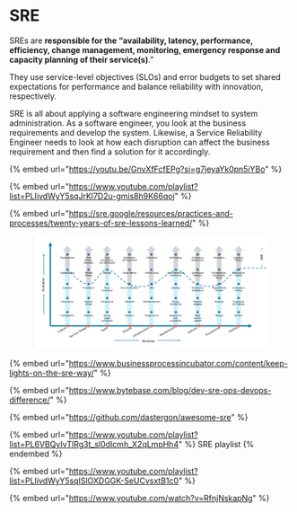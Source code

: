 # SRE

SREs are **responsible for the “availability, latency, performance, efficiency, change management, monitoring, emergency response and capacity planning of their service(s)**.”&#x20;

They use service-level objectives (SLOs) and error budgets to set shared expectations for performance and balance reliability with innovation, respectively.



SRE is all about applying a software engineering mindset to system administration. As a software engineer, you look at the business requirements and develop the system. Likewise, a Service Reliability Engineer needs to look at how each disruption can affect the business requirement and then find a solution for it accordingly.

{% embed url="https://youtu.be/GnvXfFcfEPg?si=g7jeyaYk0pn5iYBo" %}



{% embed url="https://www.youtube.com/playlist?list=PLIivdWyY5sqJrKl7D2u-gmis8h9K66qoj" %}

{% embed url="https://sre.google/resources/practices-and-processes/twenty-years-of-sre-lessons-learned/" %}

<div data-full-width="true">

<figure><img src="../.gitbook/assets/image (1) (1) (1) (1) (1) (1) (1) (1) (1) (1).png" alt=""><figcaption></figcaption></figure>

</div>

{% embed url="https://www.businessprocessincubator.com/content/keep-lights-on-the-sre-way/" %}

{% embed url="https://www.bytebase.com/blog/dev-sre-ops-devops-difference/" %}

{% embed url="https://github.com/dastergon/awesome-sre" %}

{% embed url="https://www.youtube.com/playlist?list=PL6VBQyIvTlRg3t_sl0dIcmh_X2qLmpHh4" %}
SRE playlist
{% endembed %}

{% embed url="https://www.youtube.com/playlist?list=PLIivdWyY5sqISlOXDGGK-SeUCvsxtB1c0" %}

{% embed url="https://www.youtube.com/watch?v=RfnjNskapNg" %}

